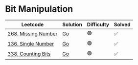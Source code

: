 # Bit Manipulation

| Leetcode  | Solution | Difficulty | Solved |
| --- | --- | --- | --- |
| [268. Missing Number](https://leetcode.com/problems/missing-number/) | [Go](<../Arrays/Solutions/268. Missing Number.md>) | 🟢 | ✅ |
| [136. Single Number](https://leetcode.com/problems/single-number/) | [Go](<../Arrays/Solutions/136. Single Number.md>) | 🟢 | ✅ |
| [338. Counting Bits](https://leetcode.com/problems/counting-bits/) | [Go](<../Bit Manipulation/Solutions/338. Counting Bits.md>) | 🟢 | ✅ |
